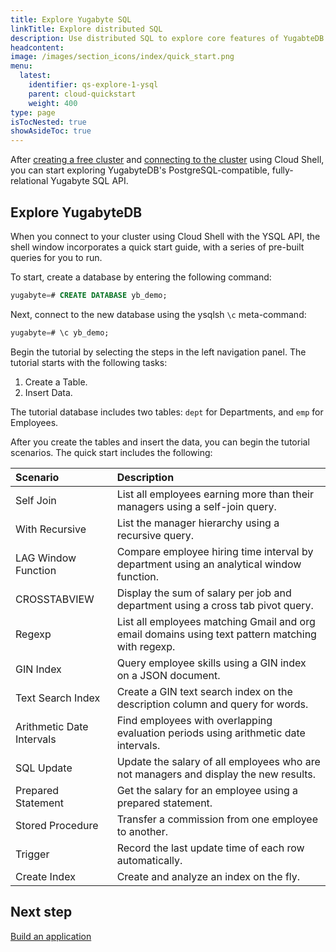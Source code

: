 ```yaml
---
title: Explore Yugabyte SQL
linkTitle: Explore distributed SQL
description: Use distributed SQL to explore core features of YugabteDB.
headcontent:
image: /images/section_icons/index/quick_start.png
menu:
  latest:
    identifier: qs-explore-1-ysql
    parent: cloud-quickstart
    weight: 400
type: page
isTocNested: true
showAsideToc: true
---
```


After [creating a free cluster](../qs-add/) and [connecting to the cluster](../qs-connect/) using Cloud Shell, you can start exploring YugabyteDB's PostgreSQL-compatible, fully-relational Yugabyte SQL API.

## Explore YugabyteDB

When you connect to your cluster using Cloud Shell with the YSQL API, the shell window incorporates a quick start guide, with a series of pre-built queries for you to run.

To start, create a database by entering the following command:

```sql
yugabyte=# CREATE DATABASE yb_demo;
```

Next, connect to the new database using the ysqlsh `\c` meta-command:

```sql
yugabyte=# \c yb_demo;
```

Begin the tutorial by selecting the steps in the left navigation panel. The tutorial starts with the following tasks:

1. Create a Table.
1. Insert Data.

The tutorial database includes two tables: `dept` for Departments, and `emp` for Employees.

After you create the tables and insert the data, you can begin the tutorial scenarios. The quick start includes the following:

| Scenario | Description |
| :--- | :--- |
| Self Join | List all employees earning more than their managers using a self-join query. |
| With Recursive | List the manager hierarchy using a recursive query. |
| LAG Window Function | Compare employee hiring time interval by department using an analytical window function. |
| CROSSTABVIEW | Display the sum of salary per job and department using a cross tab pivot query. |
| Regexp | List all employees matching Gmail and org email domains using text pattern matching with regexp. |
| GIN Index | Query employee skills using a GIN index on a JSON document. |
| Text Search Index | Create a GIN text search index on the description column and query for words. |
| Arithmetic Date Intervals | Find employees with overlapping evaluation periods using arithmetic date intervals. |
| SQL Update | Update the salary of all employees who are not managers and display the new results. |
| Prepared Statement | Get the salary for an employee using a prepared statement. |
| Stored Procedure | Transfer a commission from one employee to another. |
| Trigger | Record the last update time of each row automatically. |
| Create Index | Create and analyze an index on the fly. |

## Next step

[Build an application](../cloud-build-apps/)
